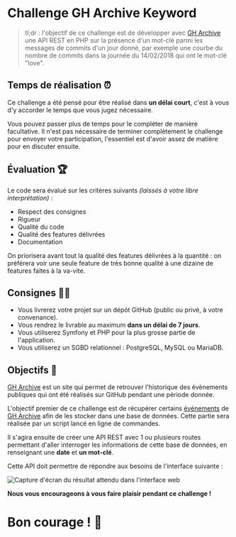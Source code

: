 # Challenge GH Archive Keyword

>  tl;dr :  l'objectif de ce challenge est de développer avec [GH Archive](https://www.gharchive.org/) 
>  une API REST en PHP sur la présence d'un mot-clé parmi les messages de commits d'un jour donné, 
>  par exemple une courbe du nombre de commits dans la journée du 14/02/2018 qui ont le mot-clé "love".

## Temps de réalisation :alarm_clock:

Ce challenge a été pensé pour être réalisé dans **un délai court**, c'est à vous d'y accorder 
le temps que vous jugez nécessaire.

Vous pouvez passer plus de temps pour le compléter de manière facultative. Il n'est pas nécessaire 
de terminer complètement le challenge pour envoyer votre participation, l'essentiel est d'avoir 
assez de matière pour en discuter ensuite.

## Évaluation :trophy: 

Le code sera évalué sur les critères suivants *(laissés à votre libre interprétation)* :

* Respect des consignes
* Rigueur
* Qualité du code
* Qualité des features délivrées
* Documentation

On priorisera avant tout la qualité des features délivrées à la quantité : on préférera 
voir une seule feature de très bonne qualité à une dizaine de features faites à la va-vite.

## Consignes :woman_teacher:

* Vous livrerez votre projet sur un dépôt GitHub (public ou privé, à votre convenance).
* Vous rendrez le livrable au maximum **dans un délai de 7 jours**.
* Vous utiliserez Symfony et PHP pour la plus grosse partie de l'application.
* Vous utiliserez un SGBD relationnel : PostgreSQL, MySQL ou MariaDB.

## Objectifs :rocket:

[GH Archive](https://www.gharchive.org/) est un site qui permet de retrouver l'historique 
des évènements publiques qui ont été réalisés sur GitHub pendant une période donnée.

L'objectif premier de ce challenge est de récupérer certains [événements](https://docs.github.com/en/developers/webhooks-and-events/github-event-types)
de [GH Archive](https://www.gharchive.org/) afin de les stocker dans une base de données. 
Cette partie sera réalisée par un script lancé en ligne de commandes.

Il s'agira ensuite de créer une API REST avec 1 ou plusieurs routes permettant d'aller interroger les informations 
de cette base de données, en renseignant une **date** et **un mot-clé**.

Cette API doit permettre de répondre aux besoins de l'interface suivante : 

![Capture d'écran du résultat attendu dans l'interface web](./challenge-gh-keyword.png)

**Nous vous encourageons à vous faire plaisir pendant ce challenge !**

# Bon courage ! :muscle:
